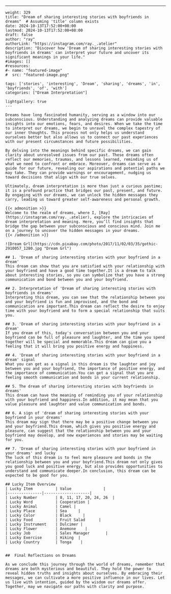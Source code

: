 ---
    weight: 329
    title: "Dream of sharing interesting stories with boyfriends in dreams"  # Assuming 'title' column exists
    date: 2024-10-13T17:52:00+08:00
    lastmod: 2024-10-13T17:52:00+08:00
    draft: false
    author: "ray"
    authorLink: "https://instagram.com/ray._.atelier"
    description: "Discover how 'Dream of sharing interesting stories with boyfriends in dreams' can interpret your future and uncover its significant meanings in your life."
    #images: []
    #resources:
    #- name: "featured-image"
    #  src: "featured-image.png"
    
    tags: ['stories', 'interesting', 'Dream', 'sharing', 'dreams', 'in', 'boyfriends', 'of', 'with']
    categories: ["Dream Interpretation"]
    
    lightgallery: true
    ---
    
    Dreams have long fascinated humanity, serving as a window into our subconscious. Understanding and analyzing dreams can provide valuable insights into our emotions, fears, and desires. When we take the time to interpret our dreams, we begin to unravel the complex tapestry of our inner thoughts. This process not only helps us understand ourselves better but also allows us to connect our past experiences with our present circumstances and future possibilities.
    
    By delving into the meanings behind specific dreams, we can gain clarity about unresolved issues from our past. These dreams often reflect our memories, traumas, and lessons learned, reminding us of what we need to confront or embrace. Moreover, dreams can serve as a guide for our future, revealing our aspirations and potential paths we may take. They can provide warnings or encouragement, nudging us toward decisions that align with our true selves.
    
    Ultimately, dream interpretation is more than just a curious pastime; it is a profound practice that bridges our past, present, and future. By engaging with our dreams, we can unlock the hidden messages they carry, leading us toward greater self-awareness and personal growth.
    
    {{< admonition >}}
    Welcome to the realm of dreams, where I, [Ray](https://instagram.com/ray._.atelier), explore the intricacies of dream interpretation and meaning. Here, you’ll find insights that bridge the gap between your subconscious and conscious mind. Join me on a journey to uncover the hidden messages in your dreams.
    {{< /admonition >}}
    
    ![Dream Grl](https://cdn.pixabay.com/photo/2017/11/02/03/35/gothic-2910057_1280.jpg "Dream Grl")
    
    ## 1. 'Dream of sharing interesting stories with your boyfriend in a dream'
    This dream can show that you are satisfied with your relationship with your boyfriend and have a good time together.It is a dream to talk about interesting stories, so you can symbolize that you have a strong communication and bond between you and your boyfriend.
    
    ## 2. Interpretation of 'Dream of sharing interesting stories with boyfriends in dreams'
    Interpreting this dream, you can see that the relationship between you and your boyfriend is fun and improvised, and the bond and communication are important.This dream can reflect the desire to enjoy time with your boyfriend and to form a special relationship that suits you.
    
    ## 3. 'Dream of sharing interesting stories with your boyfriend in a dream'
    If you dream of this, today's conversation between you and your boyfriend can be full of pleasure and laughter, and the time you spend together will be special and memorable.This dream can give you a feeling that it will bring you positive energy and happiness.
    
    ## 4. 'Dream of sharing interesting stories with your boyfriend in a dream' signal
    What you can get as a signal in this dream is the laughter and joy between you and your boyfriend, the importance of positive energy, and the importance of communication.You can get a signal that you are feeling smooth communication and bonds in your current relationship.
    
    ## 5. The dream of sharing interesting stories with boyfriends in dreams'
    This dream can have the meaning of reminding you of your relationship with your boyfriend and happiness.In addition, it may mean that you value pleasure and laughter and value communication and bonds.
    
    ## 6. A sign of 'dream of sharing interesting stories with your boyfriend in your dreams'
    This dream may sign that there may be a positive change between you and your boyfriend.This dream, which gives you positive energy and pleasure, can suggest that the relationship between you and your boyfriend may develop, and new experiences and stories may be waiting for you.
    
    ## 7. 'Dream of sharing interesting stories with your boyfriend in your dreams' and lucky
    The luck of this dream is to feel more pleasure and bonds in the relationship between you and your boyfriend.This dream not only gives you good luck and positive energy, but also provides opportunities to understand and communicate deeper.In conclusion, this dream can be expected to be good for you.
    
    ## Lucky Item Overview
    | Lucky Item          | Value              |
    |---------------|--------------------|
    | Lucky Number        | 8, 11, 17, 20, 24, 26  |
    | Lucky Word          | Cooperation |
    | Lucky Animal        | Camel |
    | Lucky Place         | Sea     |
    | Lucky Color         | Black     |
    | Lucky Food          | Fruit Salad      |
    | Lucky Instrument    | Dulcimer |
    | Lucky Flower        | Anemone    |
    | Lucky Job           | Sales Manager       |
    | Lucky Exercise      | Hiking  |
    | Lucky Country       | Tonga    |
    
    
    ##  Final Reflections on Dreams
    
    As we conclude this journey through the world of dreams, remember that dreams are both mysterious and beautiful. They hold the power to reveal hidden truths and insights about ourselves. By embracing their messages, we can cultivate a more positive influence in our lives. Let us live with intention, guided by the wisdom our dreams offer. Together, may we navigate our paths with clarity and purpose.
    